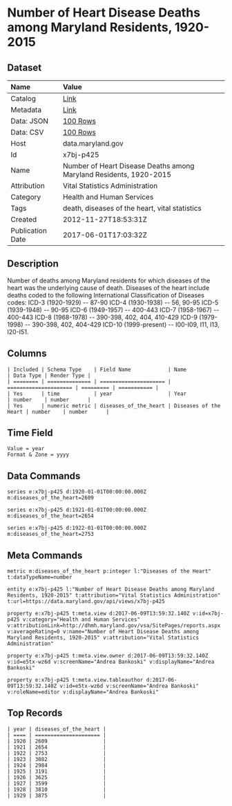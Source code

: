 # Number of Heart Disease Deaths among Maryland Residents, 1920-2015

## Dataset

| Name | Value |
| :--- | :---- |
| Catalog | [Link](https://catalog.data.gov/dataset/number-of-heart-disease-deaths-among-maryland-residents-1920-2011-22d4e) |
| Metadata | [Link](https://data.maryland.gov/api/views/x7bj-p425) |
| Data: JSON | [100 Rows](https://data.maryland.gov/api/views/x7bj-p425/rows.json?max_rows=100) |
| Data: CSV | [100 Rows](https://data.maryland.gov/api/views/x7bj-p425/rows.csv?max_rows=100) |
| Host | data.maryland.gov |
| Id | x7bj-p425 |
| Name | Number of Heart Disease Deaths among Maryland Residents, 1920-2015 |
| Attribution | Vital Statistics Administration |
| Category | Health and Human Services |
| Tags | death, diseases of the heart, vital statistics |
| Created | 2012-11-27T18:53:31Z |
| Publication Date | 2017-06-01T17:03:32Z |

## Description

Number of deaths among Maryland residents for which diseases of the heart was the underlying cause of death.  Diseases of the heart include deaths coded to the following International Classification of Diseases codes:
ICD-3 (1920-1929) -- 87-90
ICD-4 (1930-1938) -- 56, 90-95
ICD-5 (1939-1948) -- 90-95
ICD-6 (1949-1957) -- 400-443
ICD-7 (1958-1967) -- 400-443
ICD-8 (1968-1978) -- 390-398, 402, 404, 410-429
ICD-9 (1979-1998) -- 390-398, 402, 404-429
ICD-10 (1999-present) -- I00-I09, I11, I13, I20-I51.

## Columns

```ls
| Included | Schema Type    | Field Name            | Name                  | Data Type | Render Type |
| ======== | ============== | ===================== | ===================== | ========= | =========== |
| Yes      | time           | year                  | Year                  | number    | number      |
| Yes      | numeric metric | diseases_of_the_heart | Diseases of the Heart | number    | number      |
```

## Time Field

```ls
Value = year
Format & Zone = yyyy
```

## Data Commands

```ls
series e:x7bj-p425 d:1920-01-01T00:00:00.000Z m:diseases_of_the_heart=2609

series e:x7bj-p425 d:1921-01-01T00:00:00.000Z m:diseases_of_the_heart=2654

series e:x7bj-p425 d:1922-01-01T00:00:00.000Z m:diseases_of_the_heart=2753
```

## Meta Commands

```ls
metric m:diseases_of_the_heart p:integer l:"Diseases of the Heart" t:dataTypeName=number

entity e:x7bj-p425 l:"Number of Heart Disease Deaths among Maryland Residents, 1920-2015" t:attribution="Vital Statistics Administration" t:url=https://data.maryland.gov/api/views/x7bj-p425

property e:x7bj-p425 t:meta.view d:2017-06-09T13:59:32.140Z v:id=x7bj-p425 v:category="Health and Human Services" v:attributionLink=http://dhmh.maryland.gov/vsa/SitePages/reports.aspx v:averageRating=0 v:name="Number of Heart Disease Deaths among Maryland Residents, 1920-2015" v:attribution="Vital Statistics Administration"

property e:x7bj-p425 t:meta.view.owner d:2017-06-09T13:59:32.140Z v:id=e5tx-wz6d v:screenName="Andrea Bankoski" v:displayName="Andrea Bankoski"

property e:x7bj-p425 t:meta.view.tableauthor d:2017-06-09T13:59:32.140Z v:id=e5tx-wz6d v:screenName="Andrea Bankoski" v:roleName=editor v:displayName="Andrea Bankoski"
```

## Top Records

```ls
| year | diseases_of_the_heart | 
| ==== | ===================== | 
| 1920 | 2609                  | 
| 1921 | 2654                  | 
| 1922 | 2753                  | 
| 1923 | 3082                  | 
| 1924 | 2984                  | 
| 1925 | 3191                  | 
| 1926 | 3625                  | 
| 1927 | 3599                  | 
| 1928 | 3810                  | 
| 1929 | 3875                  | 
```